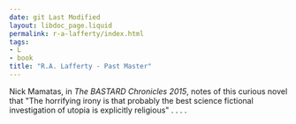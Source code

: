 ```yaml
---
date: git Last Modified
layout: libdoc_page.liquid
permalink: r-a-lafferty/index.html
tags:
- L
- book
title: "R.A. Lafferty - Past Master"
---
```


Nick Mamatas, in _The BASTARD Chronicles 2015_, notes of this curious novel that "The horrifying irony is that probably the best science fictional investigation of utopia is explicitly religious" . . . .